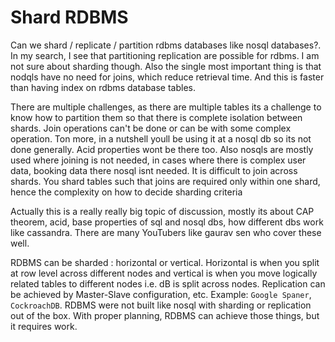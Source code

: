 # Shard RDBMS

Can we shard / replicate / partition rdbms databases like nosql databases?. In my search, I see that partitioning replication are possible for rdbms. I am not sure about sharding though. Also the single most important thing is that nodqls have no need for joins, which reduce retrieval time. And this is faster than having index on rdbms database tables.

There are multiple challenges, as there are multiple tables its a challenge to know how to partition them so that there is complete isolation between shards. Join operations can't be done or can be with some complex operation. Ton more, in a nutshell youll be using it at a nosql db so its not done generally. Acid properties wont be there too. Also nosqls are mostly used where joining is not needed, in cases where there is complex user data, booking data there nosql isnt needed.
It is difficult to join across shards. You shard tables such that joins  are required only within one shard, hence the complexity on how to decide sharding criteria

Actually this is a really really big topic of discussion, mostly its about CAP theorem, acid, base properties of sql and nosql dbs, how different dbs work like cassandra. There are many YouTubers like gaurav sen who cover these well.

RDBMS can be sharded : horizontal or vertical. Horizontal is when you split at row level across different nodes and vertical is when you move logically related tables to different nodes i.e. dB is split across nodes. Replication can be achieved by Master-Slave configuration, etc. Example: `Google Spaner`, `CockroachDB`.
RDBMS were not built like nosql with sharding or replication out of the box. With proper planning, RDBMS can achieve those things, but it requires work.

